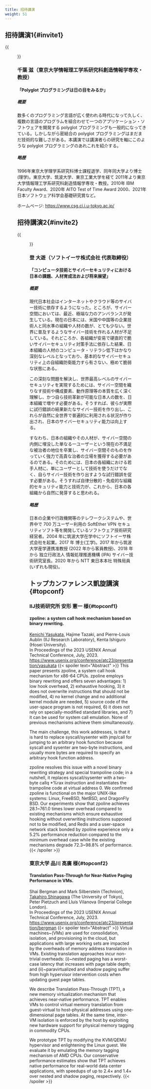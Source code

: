 ```yaml
---
title: 招待講演
weight: 51
---
```


## 招待講演1{#invite1}
{{<figure src="img/chiba.jpg" width="180px" height="180px">}}

### 千葉 滋（東京大学情報理工学系研究科創造情報学専攻・教授）
#### 「Polyglot プログラミングは日の目をみるか」

##### 概要

数多くのプログラミング言語が広く使われる時代になって久しく、複数の言語のプログラムを組合わせて一つのアプリケーション・ソフトウェアを開発する polyglot プログラミングも一般的になってきている。しかしながら密結合の polyglot プログラミングはまだまだ技術的な難しさがある。本講演では講演者らの研究を軸にこのような polyglot プログラミングのあれこれを紹介する。

##### 略歴

1996年東京大学理学系研究科博士課程退学、同年同大学より博士(理学)。東京大学、筑波大学、東京工業大学を経て 2011年より東京大学情報理工学系研究科創造情報学専攻・教授。2010年 IBM Faculty Award、2020年 AITO Test of Time Award 2000、2021年日本ソフトウェア科学会基礎研究賞など。

ホームページ: https://www.csg.ci.i.u-tokyo.ac.jp/


## 招待講演2{#invite2}

{{<figure src="img/nobori.jpg" width="180px" height="180px">}}

### 登 大遊（ソフトイーサ株式会社 代表取締役）

#### 「コンピュータ技術とサイバーセキュリティにおける日本の課題、人材育成法および将来展望」

##### 概要

現代日本社会はインターネットやクラウド等のサイバー技術に依存するようになった。ところが、サイバー空間においては、最近、極端な力のアンバランスが発生している。現在の日本には、米国や中国等の企業技術人と同水準の組織や人材の数が、とても少ない。世界に普及するようなサイバー技術を作れる人材が不足している。それどころか、各組織が安易で硬直的で脆いサイバーセキュリティ対策手法に依存した結果、日本組織の人材のコンピュータ・リテラシ低下はかなり深刻なレベルとなっており、基本的なサイバーセキュリティ上の自組織防衛能力すら有さない、極めて脆弱な状態にある。

この深刻な問題を解決し、世界最高レベルのサイバーセキュリティを実現するためには、サイバー空間を織りなす技術や構成要素、動作原理等の本質を広く深く理解し、かつ自ら技術革新が可能な日本人の数を、日本組織で増やす必要がある。そうすれば、彼らが実際に試行錯誤の結果新たなサイバー技術を作り出し、これらが自然に全世界で普遍的に利用される状況が作り出され、日本のサイバーセキュリティ能力は向上する。

すなわち、日本の組織やその人材が、サイバー空間の内側に埋没した単なる一ユーザーという現在の不満足な被治者の地位を卒業し、サイバー空間そのものを作っていく強力で高貴な治者の立場を獲得する必要があるのである。そのためには、日本の各組織における若手人材に、単にユーザーとして技術を使うだけでなく、自らサイバー技術を作り出すような試行錯誤を促す必要がある。そうすれば自律分散的・免疫的な組織的セキュリティ能力と技術力が、これから、日本の各組織から自然に発芽すると思われる。

##### 略歴

日本の企業や行政機関等のテレワークシステムや、世界中で 700 万ユーザー利用の SoftEther VPN セキュリティソフト等を開発しているソフトウェア技術研究経営者。2004 年に筑波大学在学中にソフトイーサ株式会社を起業。2017 年 博士(工学)。2017 年から筑波大学産学連携准教授 (2022 年から客員教授)、2018 年から 独立行政法人 情報処理推進機構 (IPA) サイバー技術研究室長。2020 年から NTT 東日本本社 特殊局員 (いずれも現役)。


## トップカンファレンス凱旋講演{#topconf}

### IIJ技術研究所 安形 憲一 様{#topconf1}

#### zpoline: a system call hook mechanism based on binary rewriting.
<u>Kenichi Yasukata</u>, Hajime Tazaki, and Pierre-Louis Aublin (IIJ Research Laboratory), Kenta Ishiguro (Hosei University).<br>
In Proceedings of the 2023 USENIX Annual Technical Conference, July, 2023.<br>
https://www.usenix.org/conference/atc23/presentation/yasukata
{{< spoiler text="Abstract" >}}
This paper presents zpoline, a system call hook mechanism for x86-64 CPUs. zpoline employs binary rewriting and offers seven advantages: 1) low hook overhead, 2) exhaustive hooking, 3) it does not overwrite instructions that should not be modified, 4) no kernel change and no additional kernel module are needed, 5) source code of the user-space program is not required, 6) it does not rely on specially-modified standard libraries, and 7) it can be used for system call emulation. None of previous mechanisms achieve them simultaneously.

The main challenge, this work addresses, is that it is hard to replace syscall/sysenter with jmp/call for jumping to an arbitrary hook function because syscall and sysenter are two-byte instructions, and usually more bytes are required to specify an arbitrary hook function address.

zpoline resolves this issue with a novel binary rewriting strategy and special trampoline code; in a nutshell, it replaces syscall/sysenter with a two-byte callq *%rax instruction and instantiates the trampoline code at virtual address 0. We confirmed zpoline is functional on the major UNIX-like systems: Linux, FreeBSD, NetBSD, and DragonFly BSD. Our experiments show that zpoline achieves 28.1~761.0 times lower overhead compared to existing mechanisms which ensure exhaustive hooking without overwriting instructions supposed not to be modified, and Redis and a user-space network stack bonded by zpoline experience only a 5.2% performance reduction compared to the minimum overhead case while the existing mechanisms degrade 72.3~98.8% of performance.
{{< /spoiler >}}

### 東京大学 品川 高廣 様{#topconf2}

#### Translation Pass-Through for Near-Native Paging Performance in VMs.
Shai Bergman and Mark Silberstein (Technion), <u>Takahiro Shinagawa</u> (The University of Tokyo), Peter Pietzuch and Llu&#237;s Vilanova (Imperial College London).<br>
In Proceedings of the 2023 USENIX Annual Technical Conference, July, 2023.<br>
https://www.usenix.org/conference/atc23/presentation/bergman
{{< spoiler text="Abstract" >}}
Virtual machines~(VMs) are used for consolidation, isolation, and provisioning in the cloud, but applications with large working sets are impacted by the overheads of memory address translation in VMs. Existing translation approaches incur non-trivial overheads: (i)~nested paging has a worst-case latency that increases with page table depth; and (ii)~paravirtualized and shadow paging suffer from high hypervisor intervention costs when updating guest page tables.

We describe Translation Pass-Through (TPT), a new memory virtualization mechanism that achieves near-native performance. TPT enables VMs to control virtual memory translation from guest-virtual to host-physical addresses using one-dimensional page tables. At the same time, inter-VM isolation is enforced by the host by exploiting new hardware support for physical memory tagging in commodity CPUs.

We prototype TPT by modifying the KVM/QEMU hypervisor and enlightening the Linux guest. We evaluate it by emulating the memory tagging mechanism of AMD CPUs. Our conservative performance estimates show that TPT achieves native performance for real-world data center applications, with speedups of up to 2.4× and 1.4× over nested and shadow paging, respectively.
{{< /spoiler >}}
